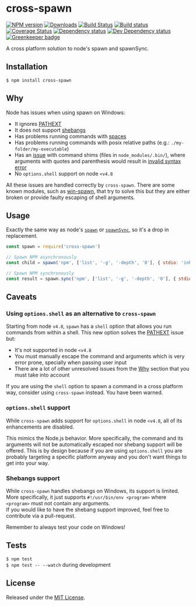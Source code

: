 # cross-spawn

[![NPM version][npm-image]][npm-url] [![Downloads][downloads-image]][npm-url] [![Build Status][travis-image]][travis-url] [![Build status][appveyor-image]][appveyor-url] [![Coverage Status][codecov-image]][codecov-url] [![Dependency status][david-dm-image]][david-dm-url] [![Dev Dependency status][david-dm-dev-image]][david-dm-dev-url] [![Greenkeeper badge][greenkeeper-image]][greenkeeper-url]

[npm-url]: https://npmjs.org/package/cross-spawn
[downloads-image]: http://img.shields.io/npm/dm/cross-spawn.svg
[npm-image]: http://img.shields.io/npm/v/cross-spawn.svg
[travis-url]: https://travis-ci.org/moxystudio/node-cross-spawn
[travis-image]: http://img.shields.io/travis/moxystudio/node-cross-spawn/master.svg
[appveyor-url]: https://ci.appveyor.com/project/satazor/node-cross-spawn
[appveyor-image]: https://img.shields.io/appveyor/ci/satazor/node-cross-spawn/master.svg
[codecov-url]: https://codecov.io/gh/moxystudio/node-cross-spawn
[codecov-image]: https://img.shields.io/codecov/c/github/moxystudio/node-cross-spawn/master.svg
[david-dm-url]: https://david-dm.org/moxystudio/node-cross-spawn
[david-dm-image]: https://img.shields.io/david/moxystudio/node-cross-spawn.svg
[david-dm-dev-url]: https://david-dm.org/moxystudio/node-cross-spawn?type=dev
[david-dm-dev-image]: https://img.shields.io/david/dev/moxystudio/node-cross-spawn.svg
[greenkeeper-image]: https://badges.greenkeeper.io/moxystudio/node-cross-spawn.svg
[greenkeeper-url]: https://greenkeeper.io/

A cross platform solution to node's spawn and spawnSync.

## Installation

`$ npm install cross-spawn`

## Why

Node has issues when using spawn on Windows:

-   It ignores [PATHEXT](https://github.com/joyent/node/issues/2318)
-   It does not support [shebangs](<https://en.wikipedia.org/wiki/Shebang_(Unix)>)
-   Has problems running commands with [spaces](https://github.com/nodejs/node/issues/7367)
-   Has problems running commands with posix relative paths (e.g.: `./my-folder/my-executable`)
-   Has an [issue](https://github.com/moxystudio/node-cross-spawn/issues/82) with command shims (files in `node_modules/.bin/`), where arguments with quotes and parenthesis would result in [invalid syntax error](https://github.com/moxystudio/node-cross-spawn/blob/e77b8f22a416db46b6196767bcd35601d7e11d54/test/index.test.js#L149)
-   No `options.shell` support on node `<v4.8`

All these issues are handled correctly by `cross-spawn`.
There are some known modules, such as [win-spawn](https://github.com/ForbesLindesay/win-spawn), that try to solve this but they are either broken or provide faulty escaping of shell arguments.

## Usage

Exactly the same way as node's [`spawn`](https://nodejs.org/api/child_process.html#child_process_child_process_spawn_command_args_options) or [`spawnSync`](https://nodejs.org/api/child_process.html#child_process_child_process_spawnsync_command_args_options), so it's a drop in replacement.

```js
const spawn = require('cross-spawn')

// Spawn NPM asynchronously
const child = spawn('npm', ['list', '-g', '-depth', '0'], { stdio: 'inherit' })

// Spawn NPM synchronously
const result = spawn.sync('npm', ['list', '-g', '-depth', '0'], { stdio: 'inherit' })
```

## Caveats

### Using `options.shell` as an alternative to `cross-spawn`

Starting from node `v4.8`, `spawn` has a `shell` option that allows you run commands from within a shell. This new option solves
the [PATHEXT](https://github.com/joyent/node/issues/2318) issue but:

-   It's not supported in node `<v4.8`
-   You must manually escape the command and arguments which is very error prone, specially when passing user input
-   There are a lot of other unresolved issues from the [Why](#why) section that you must take into account

If you are using the `shell` option to spawn a command in a cross platform way, consider using `cross-spawn` instead. You have been warned.

### `options.shell` support

While `cross-spawn` adds support for `options.shell` in node `<v4.8`, all of its enhancements are disabled.

This mimics the Node.js behavior. More specifically, the command and its arguments will not be automatically escaped nor shebang support will be offered. This is by design because if you are using `options.shell` you are probably targeting a specific platform anyway and you don't want things to get into your way.

### Shebangs support

While `cross-spawn` handles shebangs on Windows, its support is limited. More specifically, it just supports `#!/usr/bin/env <program>` where `<program>` must not contain any arguments.  
If you would like to have the shebang support improved, feel free to contribute via a pull-request.

Remember to always test your code on Windows!

## Tests

`$ npm test`  
`$ npm test -- --watch` during development

## License

Released under the [MIT License](http://www.opensource.org/licenses/mit-license.php).

